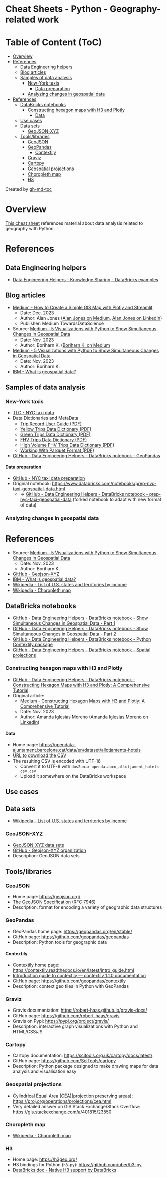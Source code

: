 Cheat Sheets - Python - Geography-related work
==============================================

# Table of Content (ToC)
* [Overview](#overview)
* [References](#references)
  * [Data Engineering helpers](#data-engineering-helpers)
  * [Blog articles](#blog-articles)
  * [Samples of data analysis](#samples-of-data-analysis)
    * [New\-York taxis](#new-york-taxis)
      * [Data preparation](#data-preparation)
    * [Analyzing changes in geospatial data](#analyzing-changes-in-geospatial-data)
* [References](#references-1)
  * [DataBricks notebooks](#databricks-notebooks)
    * [Constructing hexagon maps with H3 and Plotly](#constructing-hexagon-maps-with-h3-and-plotly)
      * [Data](#data)
  * [Use cases](#use-cases)
  * [Data sets](#data-sets)
    * [GeoJSON\-XYZ](#geojson-xyz)
  * [Tools/libraries](#toolslibraries)
    * [GeoJSON](#geojson)
    * [GeoPandas](#geopandas)
      * [Contextily](#contextily)
    * [Graviz](#graviz)
    * [Cartopy](#cartopy)
    * [Geospatial projections](#geospatial-projections)
    * [Choropleth map](#choropleth-map)
    * [H3](#h3)

Created by [gh-md-toc](https://github.com/ekalinin/github-markdown-toc.go)

# Overview
[This cheat sheet](https://github.com/data-engineering-helpers/ks-cheat-sheets/blob/main/programming/python/geo/README.md)
references material about data analysis related to geography with Python.

# References

## Data Engineering helpers
* [Data Engineering Helpers - Knowledge Sharing - DataBricks examples](https://github.com/data-engineering-helpers/databricks-examples)


## Blog articles
* [Medium - How to Create a Simple GIS Map with Plotly and Streamlit](https://towardsdatascience.com/how-to-create-a-simple-gis-map-with-plotly-and-streamlit-7732d67b84e2)
  + Date: Dec. 2023
  + Author: Alan Jones
  ([Alan Jones on Medium](https://medium.com/@alan-jones),
  [Alan Jones on LinkedIn](https://www.linkedin.com/in/alan-jones-032699100/))
  + Publisher: Medium TowardsDataScience
* Source: [Medium - 5 Visualizations with Python to Show Simultaneous Changes in Geospatial Data](https://towardsdatascience.com/5-visualizations-with-python-to-show-simultaneous-changes-in-geospatial-data-ddc2eaab9d78)
  + Date: Nov. 2023
  + Author: Boriharn K.
  ([Boriharn K. on Medium](https://medium.com/@borih.k)
* [Medium - 5 Visualizations with Python to Show Simultaneous Changes in Geospatial Data](https://towardsdatascience.com/5-visualizations-with-python-to-show-simultaneous-changes-in-geospatial-data-ddc2eaab9d78)
  + Date: Nov. 2023
  + Author: Boriharn K.
* [IBM - What is geospatial data?](https://www.ibm.com/topics/geospatial-data)

## Samples of data analysis

### New-York taxis
* [TLC - NYC taxi data](https://www.nyc.gov/site/tlc/about/tlc-trip-record-data.page)
* Data Dictionaries and MetaData
  + [Trip Record User Guide (PDF)](https://www.nyc.gov/assets/tlc/downloads/pdf/trip_record_user_guide.pdf)
  + [Yellow Trips Data Dictionary (PDF)](https://www.nyc.gov/assets/tlc/downloads/pdf/data_dictionary_trip_records_yellow.pdf)
  + [Green Trips Data Dictionary (PDF)](https://www.nyc.gov/assets/tlc/downloads/pdf/data_dictionary_trip_records_green.pdf)
  + [FHV Trips Data Dictionary (PDF)](https://www.nyc.gov/assets/tlc/downloads/pdf/data_dictionary_trip_records_fhv.pdf)
  + [High Volume FHV Trips Data Dictionary (PDF)](https://www.nyc.gov/assets/tlc/downloads/pdf/data_dictionary_trip_records_hvfhs.pdf)
  + [Working With Parquet Format (PDF)](https://www.nyc.gov/assets/tlc/downloads/pdf/working_parquet_format.pdf)
* [GitHub - Data Engineering Helpers - DataBricks notebook - GeoPandas](https://github.com/data-engineering-helpers/databricks-examples/blob/main/ipython-notebooks/demos-geo-geopandas-nyc-taxi-trips.ipynb)

#### Data preparation
* [GitHub - NYC taxi data preparation](https://github.com/toddwschneider/nyc-taxi-data)
* Original notebook:
  https://www.databricks.com/notebooks/prep-nyc-taxi-geospatial-data.html
  + => [GitHub - Data Engineering Helpers - DataBricks notebook - prep-nyc-taxi-geospatial-data](https://github.com/data-engineering-helpers/databricks-examples/blob/main/ipython-notebooks/demos-geo-prep-nyc-taxi-geospatial-data.ipynb)
  (forked notebook to adapt with new format of data)

### Analyzing changes in geospatial data
# References
* Source: [Medium - 5 Visualizations with Python to Show Simultaneous Changes in Geospatial Data](https://towardsdatascience.com/5-visualizations-with-python-to-show-simultaneous-changes-in-geospatial-data-ddc2eaab9d78)
  + Date: Nov. 2023
  + Author: Boriharn K.
* [GitHub - Geojson-XYZ](https://github.com/geojson-xyz)
* [IBM - What is geospatial data?](https://www.ibm.com/topics/geospatial-data)
* [Wikipedia - List of U.S. states and territories by income](https://en.wikipedia.org/wiki/List_of_U.S._states_and_territories_by_income)
* [Wikipedia - Choropleth map](https://en.wikipedia.org/wiki/Choropleth_map)

## DataBricks notebooks
* [GitHub - Data Engineering Helpers - DataBricks notebook - Show Simultaneous Changes in Geospatial Data - Part 1](https://github.com/data-engineering-helpers/databricks-examples/blob/main/ipython-notebooks/demos-geo-show-simultaneous-changes-in-geospatial-data-1_2.ipynb)
* [GitHub - Data Engineering Helpers - DataBricks notebook - Show Simultaneous Changes in Geospatial Data - Part 2](https://github.com/data-engineering-helpers/databricks-examples/blob/main/ipython-notebooks/demos-geo-show-simultaneous-changes-in-geospatial-data-2_2.ipynb)
* [GitHub - Data Engineering Helpers - DataBricks notebook - Python Contextily package](https://github.com/data-engineering-helpers/databricks-examples/blob/main/ipython-notebooks/demos-geo-python-contextily-package.ipynb)
* [GitHub - Data Engineering Helpers - DataBricks notebook - Spatial projections](https://github.com/data-engineering-helpers/databricks-examples/blob/main/ipython-notebooks/demos-geo-spatial-projections.ipynb)

### Constructing hexagon maps with H3 and Plotly
* [GitHub - Data Engineering Helpers - DataBricks notebook - Constructing Hexagon Maps with H3 and Plotly: A Comprehensive Tutorial](https://github.com/data-engineering-helpers/databricks-examples/blob/main/ipython-notebooks/demos-geo-constructing-hexagon-maps-with-h3-and-plotly.ipynb)
* Original article:
  + [Medium - Constructing Hexagon Maps with H3 and Plotly: A Comprehensive Tutorial](https://towardsdatascience.com/constructing-hexagon-maps-with-h3-and-plotly-a-comprehensive-tutorial-8f37a91573bb)
  + Date: Nov. 2023
  + Author: Amanda Iglesias Moreno
    ([Amanda Iglesias Moreno on LinkedIn](https://www.linkedin.com/in/amanda-iglesias-moreno-55029417a/))

#### Data
* Home page:
  https://opendata-ajuntament.barcelona.cat/data/en/dataset/allotjaments-hotels
* [URL to download the CSV](https://opendata-ajuntament.barcelona.cat/data/dataset/88efe464-2bcd-4794-85b0-8b0bbfd9e4c0/resource/9bccce1b-0b9d-4cc6-94a7-459cb99450de/download)
* The resulting CSV is encoded with UTF-16
  + Convert it to UTF-8 with `dos2unix opendatabcn_allotjament_hotels-csv.csv`
  + Upload it somewhere on the DataBricks workspace

## Use cases


## Data sets
* [Wikipedia - List of U.S. states and territories by income](https://en.wikipedia.org/wiki/List_of_U.S._states_and_territories_by_income)

### GeoJSON-XYZ
* [GeoJSON-XYZ data sets](https://geojson.xyz/)
* [GitHub - Geojson-XYZ organization](https://github.com/geojson-xyz)
* Description: GeoJSON data sets

## Tools/libraries

### GeoJSON
* Home page: https://geojson.org/
* [The GeoJSON Specification (RFC 7946)](https://tools.ietf.org/html/rfc7946)
* Description: format for encoding a variety of geographic data structures

### GeoPandas
* GeoPandas home page: https://geopandas.org/en/stable/
* GitHub page: https://github.com/geopandas/geopandas
* Description: Python tools for geographic data

#### Contextily
* Contextily home page:
  https://contextily.readthedocs.io/en/latest/intro_guide.html
* [Introduction guide to contextily — contextily 1.1.0 documentation](https://contextily.readthedocs.io/en/latest/intro_guide.html)
* GitHub page: https://github.com/geopandas/contextily
* Description: context geo tiles in Python with GeoPandas

### Graviz
* Gravis documentation: https://robert-haas.github.io/gravis-docs/
* GitHub page: https://github.com/robert-haas/gravis
* Gravis on Pypi: https://pypi.org/project/gravis/
* Description: interactive graph visualizations with Python and HTML/CSS/JS

### Cartopy
* Cartopy documentation: https://scitools.org.uk/cartopy/docs/latest/
* GitHub page: https://github.com/SciTools/cartopy
* Description: Python package designed to make drawing maps for data analysis
  and visualisation easy

### Geospatial projections
* Cylindrical Equal Area (CEA)(projection preserving areas):
  https://proj.org/operations/projections/cea.html
* Very detailed answer on GIS Stack Exchange/Stack Overflow:
  https://gis.stackexchange.com/a/401815/23550

### Choropleth map
* [Wikipedia - Choropleth map](https://en.wikipedia.org/wiki/Choropleth_map)

### H3
* Home page: https://h3geo.org/
* H3 bindings for Python (`h3-py`): https://github.com/uber/h3-py
* [DataBricks doc - Native H3 support by DataBricks](https://docs.databricks.com/en/sql/language-manual/sql-ref-h3-geospatial-functions.html#language-python)

